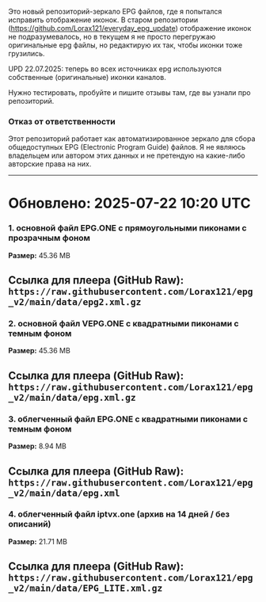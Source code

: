 Это новый репозиторий-зеркало EPG файлов, где я попытался исправить отображение иконок. В старом репозитории (https://github.com/Lorax121/everyday_epg_update) отображение иконок не подразумевалось, но в текущем я не просто перегружаю оригинальные epg файлы, но редактирую их так, чтобы иконки тоже грузились. 

UPD 22.07.2025: теперь во всех источниках epg используются собственные (оригинальные) иконки каналов. 

Нужно тестировать, пробуйте и пишите отзывы там, где вы узнали про репозиторий. 

### Отказ от ответственности

Этот репозиторий работает как автоматизированное зеркало для сбора общедоступных EPG (Electronic Program Guide) файлов. Я не являюсь владельцем или автором этих данных и не претендую на какие-либо авторские права на них. 

---

# Обновлено: 2025-07-22 10:20 UTC

### 1. основной файл EPG.ONE с прямоугольными пиконами с прозрачным фоном

**Размер:** 45.36 MB

**Ссылка для плеера (GitHub Raw):**
`https://raw.githubusercontent.com/Lorax121/epg_v2/main/data/epg2.xml.gz`
---
### 2. основной файл VEPG.ONE с квадратными пиконами с темным фоном

**Размер:** 45.36 MB

**Ссылка для плеера (GitHub Raw):**
`https://raw.githubusercontent.com/Lorax121/epg_v2/main/data/epg.xml.gz`
---
### 3. облегченный файл EPG.ONE с квадратными пиконами с темным фоном

**Размер:** 8.94 MB

**Ссылка для плеера (GitHub Raw):**
`https://raw.githubusercontent.com/Lorax121/epg_v2/main/data/epg.xml`
---
### 4. облегченный файл iptvx.one (архив на 14 дней / без описаний)

**Размер:** 21.71 MB

**Ссылка для плеера (GitHub Raw):**
`https://raw.githubusercontent.com/Lorax121/epg_v2/main/data/EPG_LITE.xml.gz`
---